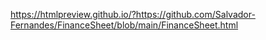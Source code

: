 https://htmlpreview.github.io/?https://github.com/Salvador-Fernandes/FinanceSheet/blob/main/FinanceSheet.html
